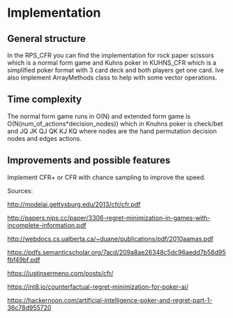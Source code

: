 # Implementation


## General structure

In the RPS_CFR you can find the implementation for rock paper scissors which is a normal form game and Kuhns poker in KUHNS_CFR which is a simplified poker format with 3 card deck and both players get one card.
Ive also implement ArrayMethods class to help with some vector operations.

## Time complexity

The normal form game runs in O(N) and extended form game is O(N(num_of_actions*decision_nodes)) which in Knuhns poker is check/bet and JQ JK QJ QK KJ KQ where nodes are the hand permutation decision nodes and edges actions.

## Improvements and possible features

Implement CFR+ or CFR with chance sampling to improve the speed.


Sources:

http://modelai.gettysburg.edu/2013/cfr/cfr.pdf

http://papers.nips.cc/paper/3306-regret-minimization-in-games-with-incomplete-information.pdf

http://webdocs.cs.ualberta.ca/~duane/publications/pdf/2010aamas.pdf

https://pdfs.semanticscholar.org/7acd/209a8ae26348c5dc96aedd7b58d95fbf49bf.pdf

https://justinsermeno.com/posts/cfr/

https://int8.io/counterfactual-regret-minimization-for-poker-ai/

https://hackernoon.com/artificial-intelligence-poker-and-regret-part-1-36c78d955720
